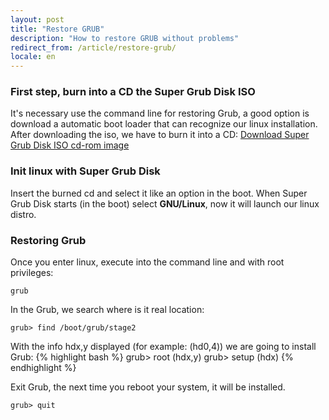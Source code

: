 ```yaml
---
layout: post
title: "Restore GRUB"
description: "How to restore GRUB without problems"
redirect_from: /article/restore-grub/
locale: en
---
```


### First step, burn into a CD the Super Grub Disk ISO
It's necessary use the command line for restoring Grub, a good option is download a automatic boot loader that can recognize our linux installation. After downloading the iso, we have to burn it into a CD:
<a href="http://www.supergrubdisk.org/index.php?pid=5" target="_blank">Download Super Grub Disk ISO cd-rom image</a>


### Init linux with Super Grub Disk
Insert the burned cd and select it like an option in the boot. When Super Grub Disk starts (in the boot) select **GNU/Linux**, now it will launch our linux distro.


### Restoring Grub
Once you enter linux, execute into the command line and with root privileges:

    grub

In the Grub, we search where is it real location:

    grub> find /boot/grub/stage2

With the info hdx,y displayed (for example: (hd0,4)) we are going to install Grub:
{% highlight bash %}
grub> root (hdx,y)
grub> setup (hdx)
{% endhighlight %}

Exit Grub, the next time you reboot your system, it will be installed.


    grub> quit
